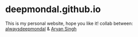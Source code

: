# deepmondal.github.io

This is my personal website, hope you like it!
collab between: [alwaysdeepmondal](https://alwaysdeepmodal.github.io/) & [Aryan Singh](https://0thorderlogic.github.io/)